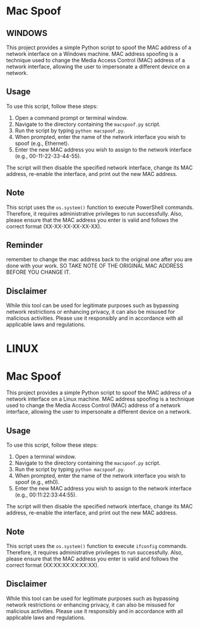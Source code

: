 # Mac Spoof

## WINDOWS

This project provides a simple Python script to spoof the MAC address of a network interface on a Windows machine. MAC address spoofing is a technique used to change the Media Access Control (MAC) address of a network interface, allowing the user to impersonate a different device on a network.

## Usage

To use this script, follow these steps:

1. Open a command prompt or terminal window.
2. Navigate to the directory containing the `macspoof.py` script.
3. Run the script by typing `python macspoof.py`.
4. When prompted, enter the name of the network interface you wish to spoof (e.g., Ethernet).
5. Enter the new MAC address you wish to assign to the network interface (e.g., 00-11-22-33-44-55).

The script will then disable the specified network interface, change its MAC address, re-enable the interface, and print out the new MAC address.

## Note

This script uses the `os.system()` function to execute PowerShell commands. Therefore, it requires administrative privileges to run successfully. Also, please ensure that the MAC address you enter is valid and follows the correct format (XX-XX-XX-XX-XX-XX).

## Reminder

remember to change the mac address back to the original one after you are done with your work. SO TAKE NOTE OF THE ORIGINAL MAC ADDRESS BEFORE YOU CHANGE IT.

## Disclaimer

While this tool can be used for legitimate purposes such as bypassing network restrictions or enhancing privacy, it can also be misused for malicious activities. Please use it responsibly and in accordance with all applicable laws and regulations.

# LINUX

# Mac Spoof

This project provides a simple Python script to spoof the MAC address of a network interface on a Linux machine. MAC address spoofing is a technique used to change the Media Access Control (MAC) address of a network interface, allowing the user to impersonate a different device on a network.

## Usage

To use this script, follow these steps:

1. Open a terminal window.
2. Navigate to the directory containing the `macspoof.py` script.
3. Run the script by typing `python macspoof.py`.
4. When prompted, enter the name of the network interface you wish to spoof (e.g., eth0).
5. Enter the new MAC address you wish to assign to the network interface (e.g., 00:11:22:33:44:55).

The script will then disable the specified network interface, change its MAC address, re-enable the interface, and print out the new MAC address.

## Note

This script uses the `os.system()` function to execute `ifconfig` commands. Therefore, it requires administrative privileges to run successfully. Also, please ensure that the MAC address you enter is valid and follows the correct format (XX:XX:XX:XX:XX:XX).

## Disclaimer

While this tool can be used for legitimate purposes such as bypassing network restrictions or enhancing privacy, it can also be misused for malicious activities. Please use it responsibly and in accordance with all applicable laws and regulations.
